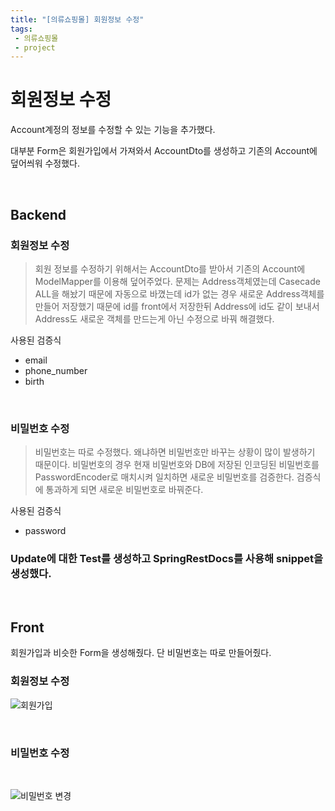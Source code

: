 ```yaml
---
title: "[의류쇼핑몰] 회원정보 수정"
tags:
 - 의류쇼핑몰
 - project
---
```


# 회원정보 수정

Account계정의 정보를 수정할 수 있는 기능을 추가했다. 

대부분 Form은 회원가입에서 가져와서 AccountDto를 생성하고 기존의 Account에 덮어씌워 수정했다.

<br/>

## Backend

### 회원정보 수정

> 회원 정보를 수정하기 위해서는 AccountDto를 받아서 기존의 Account에 ModelMapper를 이용해 덮어주었다. 문제는 Address객체였는데 Casecade ALL을 해놨기 때문에 자동으로 바꼈는데 id가 없는 경우 새로운 Address객체를 만들어 저장했기 때문에 id를 front에서 저장한뒤 Address에 id도 같이 보내서 Address도 새로운 객체를 만드는게 아닌 수정으로 바꿔 해결했다.

사용된 검증식

* email
* phone_number
* birth

<br/>

### 비밀번호 수정

> 비밀번호는 따로 수정했다. 왜냐하면 비밀번호만 바꾸는 상황이 많이 발생하기 때문이다. 비밀번호의 경우 현재 비밀번호와 DB에 저장된 인코딩된 비밀번호를 PasswordEncoder로 매치시켜 일치하면 새로운 비밀번호를 검증한다. 검증식에 통과하게 되면 새로운 비밀번호로 바꿔준다.

사용된 검증식

* password



### Update에 대한 Test를 생성하고 SpringRestDocs를 사용해 snippet을 생성했다.





<br/>

## Front

회원가입과 비슷한 Form을 생성해줬다. 단 비밀번호는 따로 만들어줬다.

### 회원정보 수정

![회원가입](https://user-images.githubusercontent.com/46040824/102859129-c361f400-446e-11eb-8902-173a44a3d19f.JPG)

<br/>

### 비밀번호 수정

<br/>

![비밀번호 변경](https://user-images.githubusercontent.com/46040824/102859131-c4932100-446e-11eb-8d4e-c04d13378a74.JPG)

